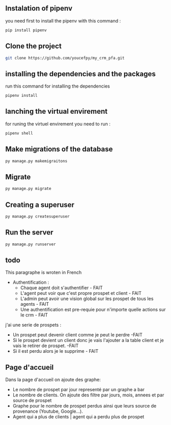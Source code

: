
## Instalation of pipenv 
you need first to install the pipenv with this command : 
```markdown
pip install pipenv
```

## Clone the project
```bash
git clone https://github.com/youcefpy/my_crm_pfa.git
```

## installing the dependencies and the packages
run this command for installing the dependencies 
```bash
pipenv install
```

## lanching the virtual envirement 
for runing the virtuel envirement you need to run : 

```bash 
pipenv shell 
```

## Make migrations of the database 

```bash
py manage.py makemigraitons
```

## Migrate

```bash
py manage.py migrate
```

## Creating a superuser
```bash
py manage.py createsuperuser
```



## Run the server 
```bash
py manage.py runserver
```

## todo 
This paragraphe is wroten in French

-   Authentification :
    -   Chaque agent doit s'authentifier - FAIT
    -   L'agent peut voir que c'est propre prospet et client - FAIT
    -   L'admin peut avoir une vision global sur les prospet de tous les agents - FAIT
    -   Une authentification est pre-requie pour n'importe quelle actions sur le crm - FAIT

j'ai une serie de prospets :
 - Un prospet peut devenir client comme je peut le perdre -FAIT
 - Si le prospet devient un client donc je vais l'ajouter a la table client et je vais le retirer de prospet. -FAIT
 - Si il est perdu alors je le supprime - FAIT
## Page d'accueil
Dans la page d'accueil on ajoute des graphe: 
- Le nombre de prospet par jour representé par un graphe a bar 
- Le nombre de clients. On ajoute des filtre par jours, mois, annees et par source de prospet 
- Graphe pour le nombre de prospet perdus ainsi que leurs source de provenance (Youtube, Google...).
- Agent qui a plus de clients | agent qui a perdu plus de prospet 